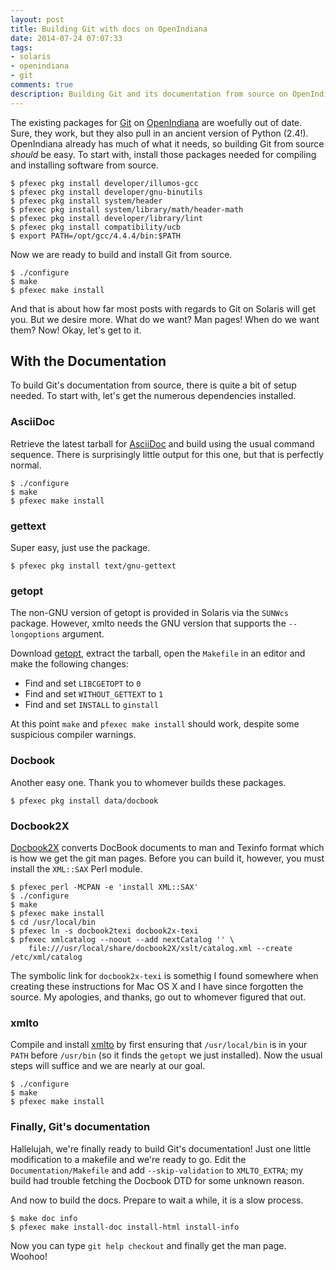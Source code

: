 ```yaml
---
layout: post
title: Building Git with docs on OpenIndiana
date: 2014-07-24 07:07:33
tags:
- solaris
- openindiana
- git
comments: true
description: Building Git and its documentation from source on OpenIndiana.
---
```


The existing packages for [Git](http://git-scm.com) on [OpenIndiana](http://openindiana.org) are woefully out of date. Sure, they work, but they also pull in an ancient version of Python (2.4!). OpenIndiana already has much of what it needs, so building Git from source _should_ be easy. To start with, install those packages needed for compiling and installing software from source.

```
$ pfexec pkg install developer/illumos-gcc
$ pfexec pkg install developer/gnu-binutils
$ pfexec pkg install system/header
$ pfexec pkg install system/library/math/header-math
$ pfexec pkg install developer/library/lint
$ pfexec pkg install compatibility/ucb
$ export PATH=/opt/gcc/4.4.4/bin:$PATH
```

Now we are ready to build and install Git from source.

```
$ ./configure
$ make
$ pfexec make install
```

And that is about how far most posts with regards to Git on Solaris will get you. But we desire more. What do we want? Man pages! When do we want them? Now! Okay, let's get to it.

## With the Documentation

To build Git's documentation from source, there is quite a bit of setup needed. To start with, let's get the numerous dependencies installed.

### AsciiDoc

Retrieve the latest tarball for [AsciiDoc](http://sourceforge.net/projects/asciidoc/) and build using the usual command sequence. There is surprisingly little output for this one, but that is perfectly normal.

```
$ ./configure
$ make
$ pfexec make install
```

### gettext

Super easy, just use the package.

```
$ pfexec pkg install text/gnu-gettext
```

### getopt

The non-GNU version of getopt is provided in Solaris via the `SUNWcs` package. However, xmlto needs the GNU version that supports the `--longoptions` argument.

Download [getopt](http://software.frodo.looijaard.name/getopt/download.php), extract the tarball, open the `Makefile` in an editor and make the following changes:

* Find and set `LIBCGETOPT` to `0`
* Find and set `WITHOUT_GETTEXT` to `1`
* Find and set `INSTALL` to `ginstall`

At this point `make` and `pfexec make install` should work, despite some suspicious compiler warnings.

### Docbook

Another easy one. Thank you to whomever builds these packages.

```
$ pfexec pkg install data/docbook
```

### Docbook2X

[Docbook2X](http://sourceforge.net/projects/docbook2x/) converts DocBook documents to man and Texinfo format which is how we get the git man pages. Before you can build it, however, you must install the `XML::SAX` Perl module.

```
$ pfexec perl -MCPAN -e 'install XML::SAX'
$ ./configure
$ make
$ pfexec make install
$ cd /usr/local/bin
$ pfexec ln -s docbook2texi docbook2x-texi
$ pfexec xmlcatalog --noout --add nextCatalog '' \
    file:///usr/local/share/docbook2X/xslt/catalog.xml --create /etc/xml/catalog
```

The symbolic link for `docbook2x-texi` is somethig I found somewhere when creating these instructions for Mac OS X and I have since forgotten the source. My apologies, and thanks, go out to whomever figured that out.

### xmlto

Compile and install [xmlto](https://fedorahosted.org/releases/x/m/xmlto/) by first ensuring that `/usr/local/bin` is in your `PATH` before `/usr/bin` (so it finds the `getopt` we just installed). Now the usual steps will suffice and we are nearly at our goal.

```
$ ./configure
$ make
$ pfexec make install
```

### Finally, Git's documentation

Hallelujah, we're finally ready to build Git's documentation! Just one little modification to a makefile and we're ready to go. Edit the `Documentation/Makefile` and add `--skip-validation` to `XMLTO_EXTRA`; my build had trouble fetching the Docbook DTD for some unknown reason.

And now to build the docs. Prepare to wait a while, it is a slow process.

```
$ make doc info
$ pfexec make install-doc install-html install-info
```

Now you can type `git help checkout` and finally get the man page. Woohoo!
